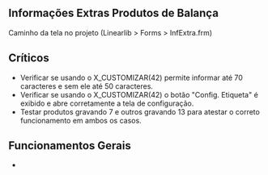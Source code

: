## Informações Extras Produtos de Balança

Caminho da tela no projeto (Linearlib > Forms > InfExtra.frm)
 ## Críticos
   - Verificar se usando o X_CUSTOMIZAR(42) permite informar até 70 caracteres e sem ele até 50 caracteres.
   - Verificar se usando o X_CUSTOMIZAR(42) o botão "Config. Etiqueta" é exibido e abre corretamente a tela de configuração.
   - Testar produtos gravando 7 e outros gravando 13 para atestar o correto funcionamento em ambos os casos.
 ## Funcionamentos Gerais
   - 
